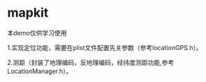 # mapkit
本demo仅供学习使用


1.实现定位功能，需要在plist文件配置先关参数（参考locationGPS.h）。



2.测距（封装了地理编码，反地理编码，经纬度测距功能,参考LocationManager.h）。
